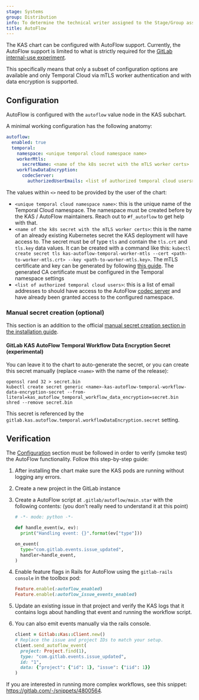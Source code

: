 ```yaml
---
stage: Systems
group: Distribution
info: To determine the technical writer assigned to the Stage/Group associated with this page, see https://handbook.gitlab.com/handbook/product/ux/technical-writing/#assignments
title: AutoFlow
---
```


The KAS chart can be configured with AutoFlow support.
Currently, the AutoFlow support is limited to what is strictly required
for the [GitLab internal-use experiment](https://gitlab.com/groups/gitlab-org/-/epics/16181).

This specifically means that only a subset of configuration
options are available and only Temporal Cloud via
mTLS worker authentication and with data encryption
is supported.

## Configuration

AutoFlow is configured with the `autoflow` value node in the KAS subchart.

A minimal working configuration has the following anatomy:

```yaml
autoflow:
  enabled: true
  temporal:
    namespace: <unique temporal cloud namespace name>
    workerMtls:
      secretName: <name of the k8s secret with the mTLS worker certs>
    workflowDataEncryption:
      codecServer:
        authorizedUserEmails: <list of authorized temporal cloud users>
```

The values within `<>` need to be provided by the user of the chart:

- `<unique temporal cloud namespace name>`: this is the unique name of the
  Temporal Cloud namespace.
  The namespace must be created before by the KAS / AutoFlow maintainers.
  Reach out to `#f_autoflow` to get help with that.
- `<name of the k8s secret with the mTLS worker certs>`: this is the name of an
  already existing Kubernetes secret the KAS deployment will have access to.
  The secret must be of type `tls` and contain the `tls.crt` and `tls.key`
  data values. It can be created with a command like this:
  `kubectl create secret tls kas-autoflow-temporal-worker-mtls --cert <path-to-worker-mtls.crt> --key <path-to-worker-mtls.key>`.
  The mTLS certificate and key can be generated by following [this guide](https://docs.temporal.io/cloud/certificates#option-2-you-dont-have-certificate-management-infrastructure).
  The generated CA certificate must be configured in the Temporal namespace settings
- `<list of authorized temporal cloud users>`: this is a list of email
  addresses to should have access to the AutoFlow [codec server](https://docs.temporal.io/production-deployment/data-encryption)
  and have already been granted access to the configured namespace.

### Manual secret creation (optional)

This section is an addition to the official [manual secret creation section in the installation guide](../installation/secrets.md#manual-secret-creation-optional).

#### GitLab KAS AutoFlow Temporal Workflow Data Encryption Secret (experimental)

You can leave it to the chart to auto-generate the secret, or you can create this secret manually (replace `<name>` with the name of the release):

```shell
openssl rand 32 > secret.bin
kubectl create secret generic <name>-kas-autoflow-temporal-workflow-data-encryption-secret --from-literal=kas_autoflow_temporal_workflow_data_encryption=secret.bin
shred --remove secret.bin
```

This secret is referenced by the `gitlab.kas.autoflow.temporal.workflowDataEncryption.secret` setting.

## Verification

The [Configuration](#configuration) section must be followed in order
to verify (smoke test) the AutoFlow functionality.
Follow this step-by-step guide:

1. After installing the chart make sure the KAS pods are running without
   logging any errors.
1. Create a new project in the GitLab instance
1. Create a AutoFlow script at `.gitlab/autoflow/main.star` with the following
   contents: (you don't really need to understand it at this point)

   ```python
   # -*- mode: python -*-

   def handle_event(w, ev):
     print("Handling event: {}".format(ev["type"]))

   on_event(
     type="com.gitlab.events.issue_updated",
     handler=handle_event,
   )
   ```

1. Enable feature flags in Rails for AutoFlow using the `gitlab-rails console` in the toolbox pod:

   ```ruby
   Feature.enable(:autoflow_enabled)
   Feature.enable(:autoflow_issue_events_enabled)
   ```

1. Update an existing issue in that project and verify the KAS logs
   that it contains logs about handling that event and running the
   workflow script.

1. You can also emit events manually via the rails console.

   ```ruby
   client = Gitlab::Kas::Client.new()
   # Replace the issue and project IDs to match your setup.
   client.send_autoflow_event(
     project: Project.find(1),
     type: "com.gitlab.events.issue_updated",
     id: "1",
     data: {"project": {"id": 1}, "issue": {"iid": 1}}
   )
   ```

If you are interested in running more complex workflows,
see this snippet: <https://gitlab.com/-/snippets/4800564>.
